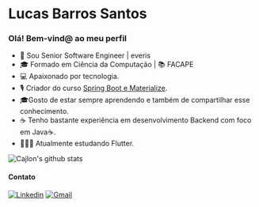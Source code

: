 # Lucas Barros Santos

### Olá! Bem-vind@ ao meu perfil

- 👷 Sou Senior Software Engineer | everis
- 🎓 Formado em Ciência da Computação | 📚 FACAPE
- 💻 Apaixonado por tecnologia.
- 🎙️ Criador do curso [Spring Boot e Materialize](https://www.hotmart.com/product/curso-de-spring-boot-e-materialize).
- 🎓Gosto de estar sempre aprendendo e também de compartilhar esse conhecimento.
- ☕ Tenho bastante experiência em desenvolvimento Backend com foco em Java☕.
- 👨🏻‍💻 Atualmente estudando Flutter.

<a align="center">![Cajlon's github stats](https://github-readme-stats.vercel.app/api?username=lucasbarrossantos&show_icons=true&theme=red)</a>

#### Contato
[![Linkedin](https://img.shields.io/badge/LinkedIn-blue?style=for-the-badge&logo=Linkedin)](https://www.linkedin.com/in/lucasbarrossantos/)
[![Gmail](https://img.shields.io/badge/-Gmail-c14438?style=for-the-badge&logo=Gmail&logoColor=white&link=mailto:lucas14081992@gmail.com)](mailto:lucas14081992@gmail.com)
